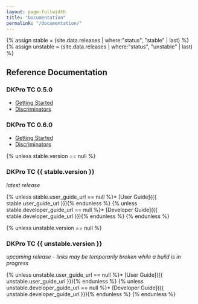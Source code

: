 ```yaml
---
layout: page-fullwidth
title: "Documentation"
permalink: "/documentation/"
---
```


{% assign stable = (site.data.releases | where:"status", "stable" | last) %}
{% assign unstable = (site.data.releases | where:"status", "unstable" | last) %}

## Reference Documentation

### DKPro TC 0.5.0

* [Getting Started](/dkpro-tc/DemoExperiments_0_5_0/)
* [Discriminators](/dkpro-tc/Discriminators_0_5_0/)

### DKPro TC 0.6.0

* [Getting Started](/dkpro-tc/DemoExperiments_0_6_0/)
* [Discriminators](/dkpro-tc/Discriminators_0_6_0/)

{% unless stable.version == null %}
### DKPro TC {{ stable.version }}
_latest release_

{% unless stable.user_guide_url == null %}* [User Guide]({{ stable.user_guide_url }}){% endunless %}
{% unless stable.developer_guide_url == null %}* [Developer Guide]({{ stable.developer_guide_url }}){% endunless %}
{% endunless %}

{% unless unstable.version == null %}
### DKPro TC {{ unstable.version }}
_upcoming release - links may be temporarily broken while a build is in progress_

{% unless unstable.user_guide_url == null %}* [User Guide]({{ unstable.user_guide_url }}){% endunless %}
{% unless unstable.developer_guide_url == null %}* [Developer Guide]({{ unstable.developer_guide_url }}){% endunless %}
{% endunless %}
